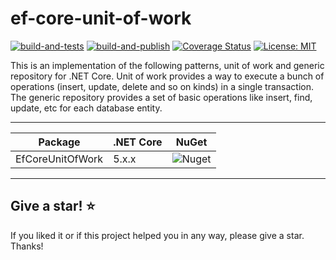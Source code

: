 # ef-core-unit-of-work

[![build-and-tests](https://github.com/Alelho/ef-core-unit-of-work/actions/workflows/build-and-tests.yml/badge.svg)](https://github.com/Alelho/ef-core-unit-of-work/actions/workflows/build-and-tests.yml)
[![build-and-publish](https://github.com/Alelho/ef-core-unit-of-work/actions/workflows/build-and-publish.yml/badge.svg)](https://github.com/Alelho/ef-core-unit-of-work/actions/workflows/build-and-publish.yml)
[![Coverage Status](https://coveralls.io/repos/github/Alelho/ef-core-unit-of-work/badge.svg)](https://coveralls.io/github/Alelho/ef-core-unit-of-work?branch=ef-core-unit-of-work-5)
[![License: MIT](https://img.shields.io/badge/License-MIT-yellow.svg)](https://opensource.org/licenses/MIT)

This is an implementation of the following patterns, unit of work and generic repository for .NET Core. Unit of work provides a way to execute a bunch of operations (insert, update, delete and so on kinds) in a single transaction. The generic repository provides a set of basic operations like insert, find, update, etc for each database entity.

---

| Package | .NET Core | NuGet |
|---|---|---|
| EfCoreUnitOfWork | 5.x.x | ![Nuget](https://img.shields.io/nuget/v/EFCoreUnitOfWork) |

---

## Give a star! :star:

If you liked it or if this project helped you in any way, please give a star. Thanks!
